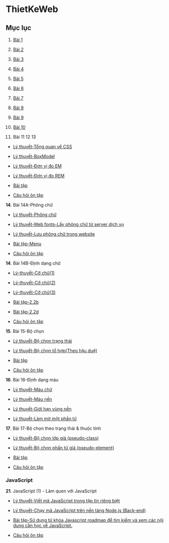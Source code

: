 # ThietKeWeb

## Mục lục

1. [Bài 1](Bai1_TKWeb/Index.md)

2. [Bài 2](Bai2_TKWeb/index.md)

3. [Bài 3](Bai3_TKWeb/index.md)

4. [Bài 4](Bai4_TKWeb/index.md)

5. [Bài 5](Bai5_TKWeb/index.md)

6. [Bài 6](Bai6_TKWeb/index.md)

7. [Bài 7](Bai7_TKWeb/index.md)

8. [Bài 8](Bai8_TKWeb/index.md)

9. [Bài 9](Bai9_TKWeb/index.md)

10. [Bài 10](Bai10_TKWeb/index.md)

11. Bài 11 12 13  

- [Lý thuyết-Tổng quan về CSS](Bai11_TKWeb/Bai11_LT1/index.html)

- [Lý thuyết-BoxModel](Bai11_BoxModel/index.html)

- [Lý thuyết-Đơn vị đo EM](Bai11_DonViDo-Em/index.html)

- [Lý thuyết-Đơn vị đo REM](Bai11_DonViDo-Rem/index.html)

 

- [Bài tập](Bai11_BaiTap1B/cooking.html)
 

- [Câu hỏi ôn tập](CauHoiOntap/index.md)

**14**. Bài 14A-Phông chữ
 

- [Lý thuyết-Phông chữ](Bai14_TKWeb/Lythuyet/phongchu.html)

- [Lý thuyết-Web fonts-Lấy phông chữ từ server dịch vụ](Bai14_TKWeb/Lythuyet/lt2.html)

- [Lý thuyết-Lưu phông chữ trong website](Bai14_TKWeb/Lythuyet/lt3.html)



- [Bài tập-Menu](Bai14_TKWeb/Lythuyet/BaiTap/menu.html)

- [Câu hỏi ôn tập](Bai14_TKWeb/index.md)<br>

**14**. Bài 14B-Định dạng chữ
 

- [Lý-thuyết-Cỡ chữ(1)](Bai14B_TKWeb/LyThuyet/lt1.html)

- [Lý-thuyết-Cỡ chữ(2)](Bai14B_TKWeb/LyThuyet/lt2.html)

- [Lý-thuyết-Cỡ chữ(3)](Bai14B_TKWeb/LyThuyet/lt3.html)

- [Bài tập-2.2b](Bai14B_TKWeb/BaiTap/menu.html)

- [Bài tập-2.2d](Bai14B_TKWeb/BaiTap/index.md)

- [Câu hỏi ôn tập](Bai14B_TKWeb/BaiTap/index2.md)

**15**. Bài 15-Bộ chọn

- [Lý thuyết-Bộ chọn trạng thái](Bai15_TKWeb/index.html)

- [Lý thuyết-Bộ chọn tổ hợp(Theo hậu duệ)](Bai15_TKWeb/index2.html)

- [Bài tập](Bai15_TKWeb/menu.html)

- [Câu hỏi ôn tập](Bai15_TKWeb/cauhoi.md)

**16**. Bài 16-Định dạng màu

- [Lý thuyết-Màu chữ](Bai16_TKWeb/index.html)

- [Lý thuyết-Màu nền](Bai16_TKWeb/index2.html)

- [Lý thuyết-Giới hạn vùng nền](Bai16_TKWeb/index3.html)

- [Lý thuyết-Làm mờ một phần tử](Bai16_TKWeb/index4.html)

**17**. Bài 17-Bộ chọn theo trạng thái & thuộc tính

- [Lý thuyết-Bộ chọn lớp giả (pseudo-class)](Bai17_TKWeb/pseudoclass.html)

- [Lý thuyết-Bộ chọn phần tử giả (pseudo-element)](Bai17_TKWeb/pseudoelement.html)

- [Bài tập](Bai17_TKWeb/menu/index.html)

- [Câu hỏi ôn tập](Bai17_TKWeb/index.md)
### JavaScript

**21**. JavaScript (1) - Làm quen với JavaScript

- [Lý thuyết-Viết mã JavaScript trong tập tin riêng biệt](JS/index.html)

- [Lý thuyết-Chạy mã JavaScript trên nền tảng Node.js (Back-end)](JS/node.md)

- [Bài tập-Sử dụng từ khóa Javascript roadmap để tìm kiếm và xem các nội dung cần học về JavaScript.](JS/roadmap.md)

- [Câu hỏi ôn tập](JS/cauhoi.md)



